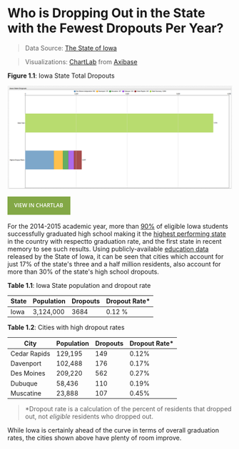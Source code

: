 Who is Dropping Out in the State with the Fewest Dropouts Per Year?
===

> Data Source: [The State of Iowa](https://www.iowa.gov/)

> Visualizations: [ChartLab](https://apps.axibase.com) from [Axibase](https://axibase.com)

**Figure 1.1**: Iowa State Total Dropouts

![I2](Images/IDO-001.png)

[![](Images/button.png)](https://apps.axibase.com/chartlab/dfbbf75b/2/#fullscreen)

For the 2014-2015 academic year, more than [90%](https://www2.ed.gov/admins/lead/account/consolidated/sy14-15part1/ia.pdf) 
of eligible Iowa students successfully graduated high school making it the [highest 
performing state](https://nces.ed.gov/programs/coe/indicator_coi.asp) in the country with respectto graduation rate, and the 
first state in recent memory to see such results. Using publicly-available [education data](https://catalog.data.gov/dataset/2014-2015-public-school-district-dropout-rates)
released by the State of Iowa, it can be seen that cities which account for just 17% of the state's three and a half million residents, 
also account for more than 30% of the state's high school dropouts.

**Table 1.1**: Iowa State population and dropout rate

| State | Population | Dropouts | Dropout Rate* |
|-------|------------|----------|---------------|
| Iowa | 3,124,000 | 3684 | 0.12 % |

**Table 1.2**: Cities with high dropout rates

| City | Population | Dropouts | Dropout Rate* | 
|------|------------|----------|---------------|
| Cedar Rapids | 129,195 | 149 | 0.12% |
| Davenport | 102,488 | 176 | 0.17% | 
| Des Moines | 209,220 | 562 | 0.27% |
| Dubuque | 58,436 | 110 | 0.19% | 
| Muscatine | 23,888 | 107 | 0.45% |

> *Dropout rate is a calculation of the percent of residents that dropped out, not _eligible_ residents who dropped out.

While Iowa is certainly ahead of the curve in terms of overall graduation rates, the cities shown above have plenty of room
improve.

